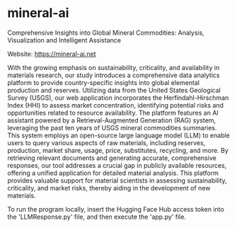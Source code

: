 # mineral-ai
Comprehensive Insights into Global Mineral Commodities: Analysis, Visualization and Intelligent Assistance

Website: https://mineral-ai.net

With the growing emphasis on sustainability, criticality, and availability in materials research, our study introduces a comprehensive data analytics platform to provide country-specific insights into global elemental production and reserves. Utilizing data from the United States Geological Survey (USGS), our web application incorporates the Herfindahl-Hirschman Index (HHI) to assess market concentration, identifying potential risks and opportunities related to resource availability. The platform features an AI assistant powered by a Retrieval-Augmented Generation (RAG) system, leveraging the past ten years of USGS mineral commodities summaries. This system employs an open-source large language model (LLM) to enable users to query various aspects of raw materials, including reserves, production, market share, usage, price, substitutes, recycling, and more. By retrieving relevant documents and generating accurate, comprehensive responses, our tool addresses a crucial gap in publicly available resources, offering a unified application for detailed material analysis. This platform provides valuable support for material scientists in assessing sustainability, criticality, and market risks, thereby aiding in the development of new materials. 

To run the program locally, insert the Hugging Face Hub access token into the 'LLMResponse.py' file, and then execute the 'app.py' file.
